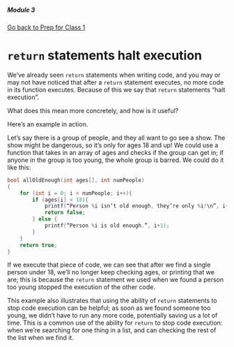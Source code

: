 ##### Module 3
[Go back to Prep for Class 1](../../class1-prep#more-practice-with-functions)

# `return` statements halt execution

We’ve already seen `return` statements when writing code, and you may or may not have noticed that after a `return` statement executes, no more code in its function executes.  Because of this we say that `return` statements “halt execution”.

What does this mean more concretely, and how is it useful?

Here’s an example in action.

Let’s say there is a group of people, and they all want to go see a show.  The show might be dangerous, so it’s only for ages 18 and up!  We could use a function that takes in an array of ages and checks if the group can get in; if anyone in the group is too young, the whole group is barred.  We could do it like this:

```c
bool allOldEnough(int ages[], int numPeople)
{
    for (int i = 0; i < numPeople; i++){
        if (ages[i] < 18){
            printf(“Person %i isn’t old enough, they’re only %i!\n”, i+1, ages[i]);
            return false;
        } else {
            printf(“Person %i is old enough.”, i+1);
        }
    }
    return true;
}
```

If we execute that piece of code, we can see that after we find a single person under 18, we’ll no longer keep checking ages, or printing that we are; this is because the `return` statement we used when we found a person too young stopped the execution of the other code.

This example also illustrates that using the ability of `return` statements to stop code execution can be helpful; as soon as we found someone too young, we didn’t have to run any more code, potentially saving us a lot of time.  This is a common use of the ability for `return` to stop code execution: when we’re searching for one thing in a list, and can checking the rest of the list when we find it.
